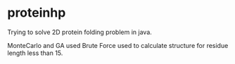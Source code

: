 # proteinhp
Trying to solve 2D protein folding problem in java.

MonteCarlo and GA used
Brute Force used to calculate structure for residue length less than 15.
